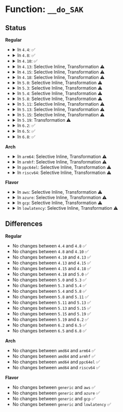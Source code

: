 # Function: <code>__do_SAK</code>

## Status
<b>Regular</b>
<ul>
<li>
<details>
<summary>In <code>4.4</code>: ✅</summary>

```c
void __do_SAK(struct tty_struct *tty);
```

**Collision:** Unique Global

**Inline:** No

**Transformation:** False

**Instances:**

```
In drivers/tty/tty_io.c (ffffffff814e3630)
Location: drivers/tty/tty_io.c:3043
Inline: False
Direct callers:
  - drivers/tty/tty_io.c:do_SAK_work
  - drivers/tty/vt/vt_ioctl.c:vc_SAK
```
**Symbols:**

```
ffffffff814e3630-ffffffff814e37bd: __do_SAK (STB_GLOBAL)
```
</details>
</li>
<li>
<details>
<summary>In <code>4.8</code>: ✅</summary>

```c
void __do_SAK(struct tty_struct *tty);
```

**Collision:** Unique Global

**Inline:** No

**Transformation:** False

**Instances:**

```
In drivers/tty/tty_io.c (ffffffff81534920)
Location: drivers/tty/tty_io.c:3056
Inline: False
Direct callers:
  - drivers/tty/tty_io.c:do_SAK_work
  - drivers/tty/vt/vt_ioctl.c:vc_SAK
```
**Symbols:**

```
ffffffff81534920-ffffffff81534b1d: __do_SAK (STB_GLOBAL)
```
</details>
</li>
<li>
<details>
<summary>In <code>4.10</code>: ✅</summary>

```c
void __do_SAK(struct tty_struct *tty);
```

**Collision:** Unique Global

**Inline:** No

**Transformation:** False

**Instances:**

```
In drivers/tty/tty_io.c (ffffffff81561050)
Location: drivers/tty/tty_io.c:3056
Inline: False
Direct callers:
  - drivers/tty/tty_io.c:do_SAK_work
  - drivers/tty/vt/vt_ioctl.c:vc_SAK
```
**Symbols:**

```
ffffffff81561050-ffffffff8156124d: __do_SAK (STB_GLOBAL)
```
</details>
</li>
<li>
<details>
<summary>In <code>4.13</code>: Selective Inline, Transformation ⚠️</summary>

```c
void __do_SAK(struct tty_struct *tty);
```

**Collision:** Unique Global

**Inline:** Selective

**Transformation:** True

**Instances:**

```
In drivers/tty/tty_io.c (ffffffff81574555)
Location: drivers/tty/tty_io.c:2603
Inline: True
Inline callers:
  - drivers/tty/tty_io.c:do_SAK_work
Direct callers:
  - drivers/tty/tty_io.c:do_SAK_work
  - drivers/tty/vt/vt_ioctl.c:vc_SAK
```
**Symbols:**

```
ffffffff81574360-ffffffff8157454e: __do_SAK.part.25 (STB_LOCAL)
ffffffff81574e40-ffffffff81574e57: __do_SAK (STB_GLOBAL)
```
</details>
</li>
<li>
<details>
<summary>In <code>4.15</code>: Selective Inline, Transformation ⚠️</summary>

```c
void __do_SAK(struct tty_struct *tty);
```

**Collision:** Unique Global

**Inline:** Selective

**Transformation:** True

**Instances:**

```
In drivers/tty/tty_io.c (ffffffff815d76d5)
Location: drivers/tty/tty_io.c:2710
Inline: True
Inline callers:
  - drivers/tty/tty_io.c:do_SAK_work
Direct callers:
  - drivers/tty/tty_io.c:do_SAK_work
  - drivers/tty/vt/vt_ioctl.c:vc_SAK
```
**Symbols:**

```
ffffffff815d74e0-ffffffff815d76ce: __do_SAK.part.27 (STB_LOCAL)
ffffffff815d9630-ffffffff815d9647: __do_SAK (STB_GLOBAL)
```
</details>
</li>
<li>
<details>
<summary>In <code>4.18</code>: Selective Inline, Transformation ⚠️</summary>

```c
void __do_SAK(struct tty_struct *tty);
```

**Collision:** Unique Global

**Inline:** Selective

**Transformation:** True

**Instances:**

```
In drivers/tty/tty_io.c (ffffffff81610a75)
Location: drivers/tty/tty_io.c:2728
Inline: True
Inline callers:
  - drivers/tty/tty_io.c:do_SAK_work
Direct callers:
  - drivers/tty/tty_io.c:do_SAK_work
  - drivers/tty/vt/vt_ioctl.c:vc_SAK
```
**Symbols:**

```
ffffffff81610970-ffffffff81610a65: __do_SAK.part.29 (STB_LOCAL)
ffffffff8161310c-ffffffff8161321a: __do_SAK.part.29.cold.37 (STB_LOCAL)
ffffffff816125c0-ffffffff816125d6: __do_SAK (STB_GLOBAL)
```
</details>
</li>
<li>
<details>
<summary>In <code>5.0</code>: Selective Inline, Transformation ⚠️</summary>

```c
void __do_SAK(struct tty_struct *tty);
```

**Collision:** Unique Global

**Inline:** Selective

**Transformation:** True

**Instances:**

```
In drivers/tty/tty_io.c (ffffffff8162d7b5)
Location: drivers/tty/tty_io.c:2883
Inline: True
Inline callers:
  - drivers/tty/tty_io.c:do_SAK_work
Direct callers:
  - drivers/tty/tty_io.c:do_SAK_work
  - drivers/tty/vt/vt_ioctl.c:vc_SAK
```
**Symbols:**

```
ffffffff8162d6b0-ffffffff8162d7a5: __do_SAK.part.28 (STB_LOCAL)
ffffffff816301ac-ffffffff816302ce: __do_SAK.part.28.cold.36 (STB_LOCAL)
ffffffff8162f660-ffffffff8162f676: __do_SAK (STB_GLOBAL)
```
</details>
</li>
<li>
<details>
<summary>In <code>5.3</code>: Selective Inline, Transformation ⚠️</summary>

```c
void __do_SAK(struct tty_struct *tty);
```

**Collision:** Unique Global

**Inline:** Selective

**Transformation:** True

**Instances:**

```
In drivers/tty/tty_io.c (ffffffff816613e5)
Location: drivers/tty/tty_io.c:2887
Inline: True
Inline callers:
  - drivers/tty/tty_io.c:do_SAK_work
Direct callers:
  - drivers/tty/tty_io.c:do_SAK_work
  - drivers/tty/vt/vt_ioctl.c:vc_SAK
```
**Symbols:**

```
ffffffff816612d0-ffffffff816613d4: __do_SAK.part.0 (STB_LOCAL)
ffffffff816640b1-ffffffff816641d0: __do_SAK.part.0.cold (STB_LOCAL)
ffffffff81663520-ffffffff81663536: __do_SAK (STB_GLOBAL)
```
</details>
</li>
<li>
<details>
<summary>In <code>5.4</code>: Selective Inline, Transformation ⚠️</summary>

```c
void __do_SAK(struct tty_struct *tty);
```

**Collision:** Unique Global

**Inline:** Selective

**Transformation:** True

**Instances:**

```
In drivers/tty/tty_io.c (ffffffff81683a35)
Location: drivers/tty/tty_io.c:2889
Inline: True
Inline callers:
  - drivers/tty/tty_io.c:do_SAK_work
Direct callers:
  - drivers/tty/tty_io.c:do_SAK_work
  - drivers/tty/vt/vt_ioctl.c:vc_SAK
```
**Symbols:**

```
ffffffff81683920-ffffffff81683a24: __do_SAK.part.0 (STB_LOCAL)
ffffffff81686721-ffffffff8168683d: __do_SAK.part.0.cold (STB_LOCAL)
ffffffff81685b90-ffffffff81685ba6: __do_SAK (STB_GLOBAL)
```
</details>
</li>
<li>
<details>
<summary>In <code>5.8</code>: Selective Inline, Transformation ⚠️</summary>

```c
void __do_SAK(struct tty_struct *tty);
```

**Collision:** Unique Global

**Inline:** Selective

**Transformation:** True

**Instances:**

```
In drivers/tty/tty_io.c (ffffffff81735265)
Location: drivers/tty/tty_io.c:2892
Inline: True
Inline callers:
  - drivers/tty/tty_io.c:do_SAK_work
Direct callers:
  - drivers/tty/tty_io.c:do_SAK_work
  - drivers/tty/vt/vt_ioctl.c:vc_SAK
```
**Symbols:**

```
ffffffff81735150-ffffffff81735255: __do_SAK.part.0 (STB_LOCAL)
ffffffff817384df-ffffffff817385ff: __do_SAK.part.0.cold (STB_LOCAL)
ffffffff817375f0-ffffffff81737606: __do_SAK (STB_GLOBAL)
```
</details>
</li>
<li>
<details>
<summary>In <code>5.11</code>: Selective Inline, Transformation ⚠️</summary>

```c
void __do_SAK(struct tty_struct *tty);
```

**Collision:** Unique Global

**Inline:** Selective

**Transformation:** True

**Instances:**

```
In drivers/tty/tty_io.c (ffffffff81751d85)
Location: drivers/tty/tty_io.c:2980
Inline: True
Inline callers:
  - drivers/tty/tty_io.c:do_SAK_work
Direct callers:
  - drivers/tty/tty_io.c:do_SAK_work
  - drivers/tty/vt/vt_ioctl.c:vc_SAK
```
**Symbols:**

```
ffffffff81751bd0-ffffffff81751d7b: __do_SAK.part.0 (STB_LOCAL)
ffffffff81c0743a-ffffffff81c0755f: __do_SAK.part.0.cold (STB_LOCAL)
ffffffff817539b0-ffffffff817539c6: __do_SAK (STB_GLOBAL)
```
</details>
</li>
<li>
<details>
<summary>In <code>5.13</code>: Selective Inline, Transformation ⚠️</summary>

```c
void __do_SAK(struct tty_struct *tty);
```

**Collision:** Unique Global

**Inline:** Selective

**Transformation:** True

**Instances:**

```
In drivers/tty/tty_io.c (ffffffff817359d5)
Location: drivers/tty/tty_io.c:3029
Inline: True
Inline callers:
  - drivers/tty/tty_io.c:do_SAK_work
Direct callers:
  - drivers/tty/tty_io.c:do_SAK_work
  - drivers/tty/vt/vt_ioctl.c:vc_SAK
```
**Symbols:**

```
ffffffff81735820-ffffffff817359c7: __do_SAK.part.0 (STB_LOCAL)
ffffffff81bf9060-ffffffff81bf9185: __do_SAK.part.0.cold (STB_LOCAL)
ffffffff81737850-ffffffff81737866: __do_SAK (STB_GLOBAL)
```
</details>
</li>
<li>
<details>
<summary>In <code>5.15</code>: Selective Inline, Transformation ⚠️</summary>

```c
void __do_SAK(struct tty_struct *tty);
```

**Collision:** Unique Global

**Inline:** Selective

**Transformation:** True

**Instances:**

```
In drivers/tty/tty_io.c (ffffffff817b6395)
Location: drivers/tty/tty_io.c:3029
Inline: True
Inline callers:
  - drivers/tty/tty_io.c:do_SAK_work
Direct callers:
  - drivers/tty/tty_io.c:do_SAK_work
  - drivers/tty/vt/vt_ioctl.c:vc_SAK
```
**Symbols:**

```
ffffffff817b61e0-ffffffff817b6387: __do_SAK.part.0 (STB_LOCAL)
ffffffff81cf87fd-ffffffff81cf8922: __do_SAK.part.0.cold (STB_LOCAL)
ffffffff817b82e0-ffffffff817b82f6: __do_SAK (STB_GLOBAL)
```
</details>
</li>
<li>
<details>
<summary>In <code>5.19</code>: Transformation ⚠️</summary>

```c
void __do_SAK(struct tty_struct *tty);
```

**Collision:** Unique Global

**Inline:** No

**Transformation:** True

**Instances:**

```
In drivers/tty/tty_io.c (0)
Location: drivers/tty/tty_io.c:3002
Inline: False
Direct callers:
  - drivers/tty/tty_io.c:do_SAK_work
  - drivers/tty/vt/vt_ioctl.c:vc_SAK
```
**Symbols:**

```
ffffffff81ec0ab5-ffffffff81ec0c1f: __do_SAK.cold (STB_LOCAL)
ffffffff818f40c0-ffffffff818f4264: __do_SAK (STB_GLOBAL)
```
</details>
</li>
<li>
<details>
<summary>In <code>6.2</code>: ✅</summary>

```c
void __do_SAK(struct tty_struct *tty);
```

**Collision:** Unique Global

**Inline:** No

**Transformation:** False

**Instances:**

```
In drivers/tty/tty_io.c (ffffffff81a4c790)
Location: drivers/tty/tty_io.c:3001
Inline: False
Direct callers:
  - drivers/tty/tty_io.c:do_SAK_work
  - drivers/tty/vt/vt_ioctl.c:vc_SAK
```
**Symbols:**

```
ffffffff81a4c790-ffffffff81a4cab2: __do_SAK (STB_GLOBAL)
```
</details>
</li>
<li>
<details>
<summary>In <code>6.5</code>: ✅</summary>

```c
void __do_SAK(struct tty_struct *tty);
```

**Collision:** Unique Global

**Inline:** No

**Transformation:** False

**Instances:**

```
In drivers/tty/tty_io.c (ffffffff81a96a80)
Location: drivers/tty/tty_io.c:3010
Inline: False
Direct callers:
  - drivers/tty/tty_io.c:do_SAK_work
  - drivers/tty/vt/vt_ioctl.c:vc_SAK
```
**Symbols:**

```
ffffffff81a96a80-ffffffff81a96da2: __do_SAK (STB_GLOBAL)
```
</details>
</li>
<li>
<details>
<summary>In <code>6.8</code>: ✅</summary>

```c
void __do_SAK(struct tty_struct *tty);
```

**Collision:** Unique Global

**Inline:** No

**Transformation:** False

**Instances:**

```
In drivers/tty/tty_io.c (ffffffff81ae9470)
Location: drivers/tty/tty_io.c:3027
Inline: False
Direct callers:
  - drivers/tty/tty_io.c:do_SAK_work
  - drivers/tty/vt/vt_ioctl.c:vc_SAK
```
**Symbols:**

```
ffffffff81ae9470-ffffffff81ae97c7: __do_SAK (STB_GLOBAL)
```
</details>
</li>
</ul>
<b>Arch</b>
<ul>
<li>
<details>
<summary>In <code>arm64</code>: Selective Inline, Transformation ⚠️</summary>

```c
void __do_SAK(struct tty_struct *tty);
```

**Collision:** Unique Global

**Inline:** Selective

**Transformation:** True

**Instances:**

```
In drivers/tty/tty_io.c (ffff800010850350)
Location: drivers/tty/tty_io.c:2889
Inline: True
Inline callers:
  - drivers/tty/tty_io.c:do_SAK_work
Direct callers:
  - drivers/tty/tty_io.c:do_SAK_work
  - drivers/tty/vt/vt_ioctl.c:vc_SAK
```
**Symbols:**

```
ffff800010850088-ffff800010850338: __do_SAK.part.0 (STB_LOCAL)
ffff8000108535f8-ffff800010853628: __do_SAK (STB_GLOBAL)
```
</details>
</li>
<li>
<details>
<summary>In <code>armhf</code>: Selective Inline, Transformation ⚠️</summary>

```c
void __do_SAK(struct tty_struct *tty);
```

**Collision:** Unique Global

**Inline:** Selective

**Transformation:** True

**Instances:**

```
In drivers/tty/tty_io.c (c095cb04)
Location: drivers/tty/tty_io.c:2889
Inline: True
Inline callers:
  - drivers/tty/tty_io.c:do_SAK_work
Direct callers:
  - drivers/tty/tty_io.c:do_SAK_work
  - drivers/tty/vt/vt_ioctl.c:vc_SAK
```
**Symbols:**

```
c095c8a8-c095caf0: __do_SAK.part.0 (STB_LOCAL)
c095df6c-c095df90: __do_SAK (STB_GLOBAL)
```
</details>
</li>
<li>
<details>
<summary>In <code>ppc64el</code>: Selective Inline, Transformation ⚠️</summary>

```c
void __do_SAK(struct tty_struct *tty);
```

**Collision:** Unique Global

**Inline:** Selective

**Transformation:** True

**Instances:**

```
In drivers/tty/tty_io.c (c0000000008f0890)
Location: drivers/tty/tty_io.c:2889
Inline: True
Inline callers:
  - drivers/tty/tty_io.c:do_SAK_work
Direct callers:
  - drivers/tty/tty_io.c:do_SAK_work
  - drivers/tty/vt/vt_ioctl.c:vc_SAK
```
**Symbols:**

```
c0000000008f0580-c0000000008f0880: __do_SAK.part.0 (STB_LOCAL)
c0000000008f2980-c0000000008f299c: __do_SAK (STB_GLOBAL)
```
</details>
</li>
<li>
<details>
<summary>In <code>riscv64</code>: Selective Inline, Transformation ⚠️</summary>

```c
void __do_SAK(struct tty_struct *tty);
```

**Collision:** Unique Global

**Inline:** Selective

**Transformation:** True

**Instances:**

```
In drivers/tty/tty_io.c (ffffffe00052e710)
Location: drivers/tty/tty_io.c:2889
Inline: True
Inline callers:
  - drivers/tty/tty_io.c:do_SAK_work
Direct callers:
  - drivers/tty/tty_io.c:do_SAK_work
  - drivers/tty/vt/vt_ioctl.c:vc_SAK
```
**Symbols:**

```
ffffffe00052e4ee-ffffffe00052e6f6: __do_SAK.part.0 (STB_LOCAL)
ffffffe00052feb8-ffffffe00052fee4: __do_SAK (STB_GLOBAL)
```
</details>
</li>
</ul>
<b>Flavor</b>
<ul>
<li>
<details>
<summary>In <code>aws</code>: Selective Inline, Transformation ⚠️</summary>

```c
void __do_SAK(struct tty_struct *tty);
```

**Collision:** Unique Global

**Inline:** Selective

**Transformation:** True

**Instances:**

```
In drivers/tty/tty_io.c (ffffffff816494b5)
Location: drivers/tty/tty_io.c:2889
Inline: True
Inline callers:
  - drivers/tty/tty_io.c:do_SAK_work
Direct callers:
  - drivers/tty/tty_io.c:do_SAK_work
  - drivers/tty/vt/vt_ioctl.c:vc_SAK
```
**Symbols:**

```
ffffffff816493a0-ffffffff816494a4: __do_SAK.part.0 (STB_LOCAL)
ffffffff8164c1a1-ffffffff8164c2bd: __do_SAK.part.0.cold (STB_LOCAL)
ffffffff8164b610-ffffffff8164b626: __do_SAK (STB_GLOBAL)
```
</details>
</li>
<li>
<details>
<summary>In <code>azure</code>: Selective Inline, Transformation ⚠️</summary>

```c
void __do_SAK(struct tty_struct *tty);
```

**Collision:** Unique Global

**Inline:** Selective

**Transformation:** True

**Instances:**

```
In drivers/tty/tty_io.c (ffffffff81629915)
Location: drivers/tty/tty_io.c:2889
Inline: True
Inline callers:
  - drivers/tty/tty_io.c:do_SAK_work
Direct callers:
  - drivers/tty/tty_io.c:do_SAK_work
  - drivers/tty/vt/vt_ioctl.c:vc_SAK
```
**Symbols:**

```
ffffffff81629800-ffffffff81629904: __do_SAK.part.0 (STB_LOCAL)
ffffffff8162c5f1-ffffffff8162c70d: __do_SAK.part.0.cold (STB_LOCAL)
ffffffff8162ba60-ffffffff8162ba76: __do_SAK (STB_GLOBAL)
```
</details>
</li>
<li>
<details>
<summary>In <code>gcp</code>: Selective Inline, Transformation ⚠️</summary>

```c
void __do_SAK(struct tty_struct *tty);
```

**Collision:** Unique Global

**Inline:** Selective

**Transformation:** True

**Instances:**

```
In drivers/tty/tty_io.c (ffffffff81677875)
Location: drivers/tty/tty_io.c:2889
Inline: True
Inline callers:
  - drivers/tty/tty_io.c:do_SAK_work
Direct callers:
  - drivers/tty/tty_io.c:do_SAK_work
  - drivers/tty/vt/vt_ioctl.c:vc_SAK
```
**Symbols:**

```
ffffffff81677760-ffffffff81677864: __do_SAK.part.0 (STB_LOCAL)
ffffffff8167a561-ffffffff8167a67d: __do_SAK.part.0.cold (STB_LOCAL)
ffffffff816799d0-ffffffff816799e6: __do_SAK (STB_GLOBAL)
```
</details>
</li>
<li>
<details>
<summary>In <code>lowlatency</code>: Selective Inline, Transformation ⚠️</summary>

```c
void __do_SAK(struct tty_struct *tty);
```

**Collision:** Unique Global

**Inline:** Selective

**Transformation:** True

**Instances:**

```
In drivers/tty/tty_io.c (ffffffff81691b95)
Location: drivers/tty/tty_io.c:2889
Inline: True
Inline callers:
  - drivers/tty/tty_io.c:do_SAK_work
Direct callers:
  - drivers/tty/tty_io.c:do_SAK_work
  - drivers/tty/vt/vt_ioctl.c:vc_SAK
```
**Symbols:**

```
ffffffff81691a90-ffffffff81691b8e: __do_SAK.part.0 (STB_LOCAL)
ffffffff81694bea-ffffffff81694d0a: __do_SAK.part.0.cold (STB_LOCAL)
ffffffff81694030-ffffffff81694046: __do_SAK (STB_GLOBAL)
```
</details>
</li>
</ul>

## Differences
<b>Regular</b>
<ul>
<li>
No changes between <code>4.4</code> and <code>4.8</code> ✅
</li>
<li>
No changes between <code>4.8</code> and <code>4.10</code> ✅
</li>
<li>
No changes between <code>4.10</code> and <code>4.13</code> ✅
</li>
<li>
No changes between <code>4.13</code> and <code>4.15</code> ✅
</li>
<li>
No changes between <code>4.15</code> and <code>4.18</code> ✅
</li>
<li>
No changes between <code>4.18</code> and <code>5.0</code> ✅
</li>
<li>
No changes between <code>5.0</code> and <code>5.3</code> ✅
</li>
<li>
No changes between <code>5.3</code> and <code>5.4</code> ✅
</li>
<li>
No changes between <code>5.4</code> and <code>5.8</code> ✅
</li>
<li>
No changes between <code>5.8</code> and <code>5.11</code> ✅
</li>
<li>
No changes between <code>5.11</code> and <code>5.13</code> ✅
</li>
<li>
No changes between <code>5.13</code> and <code>5.15</code> ✅
</li>
<li>
No changes between <code>5.15</code> and <code>5.19</code> ✅
</li>
<li>
No changes between <code>5.19</code> and <code>6.2</code> ✅
</li>
<li>
No changes between <code>6.2</code> and <code>6.5</code> ✅
</li>
<li>
No changes between <code>6.5</code> and <code>6.8</code> ✅
</li>
</ul>
<b>Arch</b>
<ul>
<li>
No changes between <code>amd64</code> and <code>arm64</code> ✅
</li>
<li>
No changes between <code>amd64</code> and <code>armhf</code> ✅
</li>
<li>
No changes between <code>amd64</code> and <code>ppc64el</code> ✅
</li>
<li>
No changes between <code>amd64</code> and <code>riscv64</code> ✅
</li>
</ul>
<b>Flavor</b>
<ul>
<li>
No changes between <code>generic</code> and <code>aws</code> ✅
</li>
<li>
No changes between <code>generic</code> and <code>azure</code> ✅
</li>
<li>
No changes between <code>generic</code> and <code>gcp</code> ✅
</li>
<li>
No changes between <code>generic</code> and <code>lowlatency</code> ✅
</li>
</ul>

